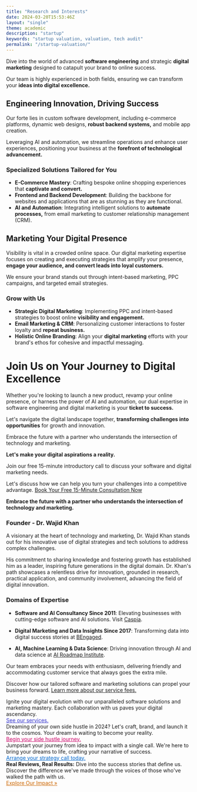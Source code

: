 ```yaml
---
title: "Research and Interests"
date: 2024-03-20T15:53:46Z
layout: "single"
theme: academic
description: "startup"
keywords: "startup valuation, valuation, tech audit"
permalink: "/startup-valuation/"
---
```



Dive into the world of advanced **software engineering** and strategic **digital marketing** designed to catapult your brand to online success. 

Our team is highly experienced in both fields, ensuring we can transform your **ideas into digital excellence.**

## Engineering Innovation, Driving Success

Our forte lies in custom software development, including e-commerce platforms, dynamic web designs, **robust backend systems,** and mobile app creation. 

Leveraging AI and automation, we streamline operations and enhance user experiences, positioning your business at the **forefront of technological advancement.**

### Specialized Solutions Tailored for You
- **E-Commerce Mastery**: Crafting bespoke online shopping experiences that **captivate and convert.**
- **Frontend and Backend Development**: Building the backbone for websites and applications that are as stunning as they are functional.
- **AI and Automation**: Integrating intelligent solutions to **automate processes,** from email marketing to customer relationship management (CRM).

## Marketing Your Digital Presence
Visibility is vital in a crowded online space. Our digital marketing expertise focuses on creating and executing strategies that amplify your presence, **engage your audience, and convert leads into loyal customers.** 

We ensure your brand stands out through intent-based marketing, PPC campaigns, and targeted email strategies.

### Grow with Us
- **Strategic Digital Marketing**: Implementing PPC and intent-based strategies to boost online **visibility and engagement.**
- **Email Marketing & CRM**: Personalizing customer interactions to foster loyalty and **repeat business.**
- **Holistic Online Branding**: Align your **digital marketing** efforts with your brand's ethos for cohesive and impactful messaging.

# Join Us on Your Journey to Digital Excellence
Whether you're looking to launch a new product, revamp your online presence, or harness the power of AI and automation, our dual expertise in software engineering and digital marketing is your **ticket to success.** 

Let's navigate the digital landscape together, **transforming challenges into opportunities** for growth and innovation.

Embrace the future with a partner who understands the intersection of technology and marketing. 

**Let's make your digital aspirations a reality.**

Join our free 15-minute introductory call to discuss your software and digital marketing needs. 

Let's discuss how we can help you turn your challenges into a competitive advantage.
[Book Your Free 15-Minute Consultation Now](/short-call/)

**Embrace the future with a partner who understands the intersection of technology and marketing.** 

### Founder - Dr. Wajid Khan
A visionary at the heart of technology and marketing, Dr. Wajid Khan stands out for his innovative use of digital strategies and tech solutions to address complex challenges. 

His commitment to sharing knowledge and fostering growth has established him as a leader, inspiring future generations in the digital domain. Dr. Khan's path showcases a relentless drive for innovation, grounded in research, practical application, and community involvement, advancing the field of digital innovation. 

### Domains of Expertise

- **Software and AI Consultancy Since 2011**: Elevating businesses with cutting-edge software and AI solutions. Visit [Caspia](https://caspia.co.uk/).

- **Digital Marketing and Data Insights Since 2017**: Transforming data into digital success stories at [BEngaged](https://bengaged.io).

- **AI, Machine Learning & Data Science**: Driving innovation through AI and data science at [AI Roadmap Institute](https://airoadmap.org/).

Our team embraces your needs with enthusiasm, delivering friendly and accommodating customer service that always goes the extra mile.

Discover how our tailored software and marketing solutions can propel your business forward. [Learn more about our service fees.](/service-fees/)

<div class="offer">
  Ignite your digital evolution with our unparalleled software solutions and marketing mastery. Each collaboration with us paves your digital ascendancy. <br>
  <a href="/services/" style="color: #3333CC;">See our services.</a>
</div>

<div class="offer2">
  Dreaming of your own side hustle in 2024? Let's craft, brand, and launch it to the cosmos. Your dream is waiting to become your reality. <br>
  <a href="/side-hustle/" style="color: #CC0066;">Begin your side hustle journey.</a>
</div>

<div class="offer3">
  Jumpstart your journey from idea to impact with a single call. We're here to bring your dreams to life, crafting your narrative of success. <br>
  <a href="/short-call/" style="color: #0066CC;">Arrange your strategy call today.</a>
</div>

<div class="offer4">
  <strong>Real Reviews, Real Results:</strong> Dive into the success stories that define us. Discover the difference we've made through the voices of those who've walked the path with us.<br>
  <a href="/reviews/" style="color: #CC6600;">Explore Our Impact &raquo;</a>
</div>

